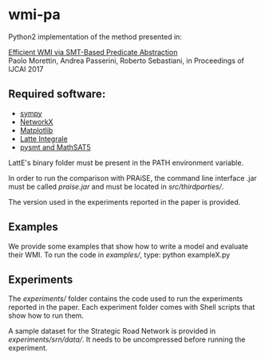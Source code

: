 # wmi-pa
Python2 implementation of the method presented in:

  [Efficient WMI via SMT-Based Predicate Abstraction](https://www.ijcai.org/proceedings/2017/100)  
  Paolo Morettin, Andrea Passerini, Roberto Sebastiani,
  in Proceedings of IJCAI 2017

## Required software:
- [sympy](http://www.sympy.org/en/index.html)
- [NetworkX](https://networkx.github.io/)
- [Matplotlib](https://matplotlib.org/)
- [Latte Integrale](https://www.math.ucdavis.edu/~latte/)
- [pysmt and MathSAT5](https://github.com/pysmt/pysmt)

LattE's binary folder must be present in the PATH environment variable.

In order to run the comparison with PRAiSE, the command line interface .jar
must be called *praise.jar* and must be located in *src/thirdparties/*.

The version used in the experiments reported in the paper is provided.



## Examples
We provide some examples that show how to write a model and evaluate their WMI.
To run the code in *examples/*, type: python exampleX.py

## Experiments
The *experiments/* folder contains the code used to run the experiments reported in the paper.
Each experiment folder comes with Shell scripts that show how to run them.

A sample dataset for the Strategic Road Network is provided in
*experiments/srn/data/*. It needs to be uncompressed before running the experiment.

